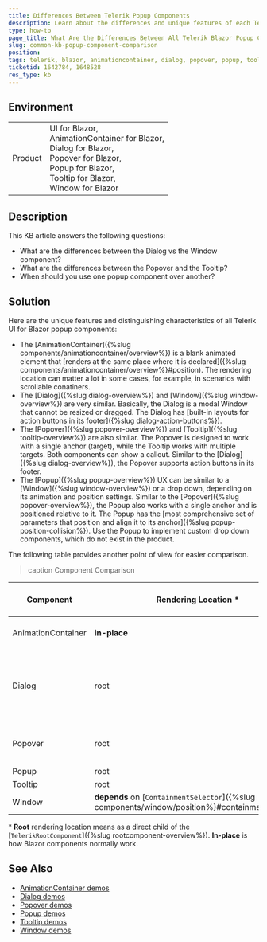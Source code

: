```yaml
---
title: Differences Between Telerik Popup Components
description: Learn about the differences and unique features of each Telerik Blazor popup component, such as AnimationContainer, Dialog, Popover, Popup, Tooltip, and Window.
type: how-to
page_title: What Are the Differences Between All Telerik Blazor Popup Components
slug: common-kb-popup-component-comparison
position: 
tags: telerik, blazor, animationcontainer, dialog, popover, popup, tooltip, window
ticketid: 1642784, 1648528
res_type: kb
---
```


## Environment

<table>
    <tbody>
        <tr>
            <td>Product</td>
            <td>
                UI for Blazor, <br />
                AnimationContainer for Blazor, <br />
                Dialog for Blazor, <br />
                Popover for Blazor, <br />
                Popup for Blazor, <br />
                Tooltip for Blazor, <br />
                Window for Blazor
            </td>
        </tr>
    </tbody>
</table>


## Description

This KB article answers the following questions:

* What are the differences between the Dialog vs the Window component?
* What are the differences between the Popover and the Tooltip?
* When should you use one popup component over another?


## Solution

Here are the unique features and distinguishing characteristics of all Telerik UI for Blazor popup components:

* The [AnimationContainer]({%slug components/animationcontainer/overview%}) is a blank animated element that [renders at the same place where it is declared]({%slug components/animationcontainer/overview%}#position). The rendering location can matter a lot in some cases, for example, in scenarios with scrollable conatiners.
* The [Dialog]({%slug dialog-overview%}) and [Window]({%slug window-overview%}) are very similar. Basically, the Dialog is a modal Window that cannot be resized or dragged. The Dialog has [built-in layouts for action buttons in its footer]({%slug dialog-action-buttons%}).
* The [Popover]({%slug popover-overview%}) and [Tooltip]({%slug tooltip-overview%}) are also similar. The Popover is designed to work with a single anchor (target), while the Tooltip works with multiple targets. Both components can show a callout. Similar to the [Dialog]({%slug dialog-overview%}), the Popover supports action buttons in its footer.
* The [Popup]({%slug popup-overview%}) UX can be similar to a [Window]({%slug window-overview%}) or a drop down, depending on its animation and position settings. Similar to the [Popover]({%slug popover-overview%}), the Popup also works with a single anchor and is positioned relative to it. The Popup has the [most comprehensive set of parameters that position and align it to its anchor]({%slug popup-position-collision%}). Use the Popup to implement custom drop down components, which do not exist in the product.

The following table provides another point of view for easier comparison.

>caption Component Comparison

| Component | Rendering Location * | Position Relative To | Anchor Elements | Built-in Styled Content | Modality | Resizing and Dragging |
| --- | --- | --- | --- | --- | --- | --- |
| AnimationContainer | **in-place** | **depends** on positioned containers and [`Top` and `Left`]({%slug components/animationcontainer/overview%}#position) | 0, but can be simulated | **none** | no | no |
| Dialog | root | page | 0 | header with [optional close button]({%slug dialog-overview%}#dialog-parameters), footer with action buttons | **yes** | no |
| Popover | root | anchor element | 1, [limited support for multiple](https://demos.telerik.com/blazor-ui/popover/overview) | header, footer with action buttons, callout | no | no |
| Popup | root | anchor element | 1 | **none** | no | no |
| Tooltip | root | anchor element | **unlimited** | icons, callout | no | no |
| Window | **depends** on [`ContainmentSelector`]({%slug components/window/position%}#containmentselector) | page | 0 | header with actions | **depends** on [`Modal`]({%slug components/window/modal%}) | **yes** |

\* **Root** rendering location means as a direct child of the [`TelerikRootComponent`]({%slug rootcomponent-overview%}). **In-place** is how Blazor components normally work.


## See Also

* [AnimationContainer demos](https://demos.telerik.com/blazor-ui/animationcontainer/overview)
* [Dialog demos](https://demos.telerik.com/blazor-ui/dialog/overview)
* [Popover demos](https://demos.telerik.com/blazor-ui/popover/overview)
* [Popup demos](https://demos.telerik.com/blazor-ui/popup/overview)
* [Tooltip demos](https://demos.telerik.com/blazor-ui/tooltip/overview)
* [Window demos](https://demos.telerik.com/blazor-ui/window/overview)
